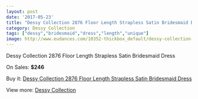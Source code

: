 ```yaml
---
layout: post
date: '2017-05-23'
title: "Dessy Collection 2876 Floor Length Strapless Satin Bridesmaid Dress"
category: Dessy Collection
tags: ["dessy","bridesmaid","dress","length","unique"]
image: http://www.eudances.com/10352-thickbox_default/dessy-collection-2876-floor-length-strapless-satin-bridesmaid-dress.jpg
---
```

Dessy Collection 2876 Floor Length Strapless Satin Bridesmaid Dress

On Sales: **$246**
<a href="https://www.eudances.com/en/dessy-collection/3375-dessy-collection-2876-floor-length-strapless-satin-bridesmaid-dress.html"><amp-img layout="responsive" width="600" height="600" src="//www.eudances.com/10352-thickbox_default/dessy-collection-2876-floor-length-strapless-satin-bridesmaid-dress.jpg" alt="Dessy Collection 2876 Floor Length Strapless Satin Bridesmaid Dress 0" /></a>
<a href="https://www.eudances.com/en/dessy-collection/3375-dessy-collection-2876-floor-length-strapless-satin-bridesmaid-dress.html"><amp-img layout="responsive" width="600" height="600" src="//www.eudances.com/10355-thickbox_default/dessy-collection-2876-floor-length-strapless-satin-bridesmaid-dress.jpg" alt="Dessy Collection 2876 Floor Length Strapless Satin Bridesmaid Dress 1" /></a>
<a href="https://www.eudances.com/en/dessy-collection/3375-dessy-collection-2876-floor-length-strapless-satin-bridesmaid-dress.html"><amp-img layout="responsive" width="600" height="600" src="//www.eudances.com/10354-thickbox_default/dessy-collection-2876-floor-length-strapless-satin-bridesmaid-dress.jpg" alt="Dessy Collection 2876 Floor Length Strapless Satin Bridesmaid Dress 2" /></a>
<a href="https://www.eudances.com/en/dessy-collection/3375-dessy-collection-2876-floor-length-strapless-satin-bridesmaid-dress.html"><amp-img layout="responsive" width="600" height="600" src="//www.eudances.com/10353-thickbox_default/dessy-collection-2876-floor-length-strapless-satin-bridesmaid-dress.jpg" alt="Dessy Collection 2876 Floor Length Strapless Satin Bridesmaid Dress 3" /></a>

Buy it: [Dessy Collection 2876 Floor Length Strapless Satin Bridesmaid Dress](https://www.eudances.com/en/dessy-collection/3375-dessy-collection-2876-floor-length-strapless-satin-bridesmaid-dress.html "Dessy Collection 2876 Floor Length Strapless Satin Bridesmaid Dress")

View more: [Dessy Collection](https://www.eudances.com/en/60-Dessy-Collection "Dessy Collection")